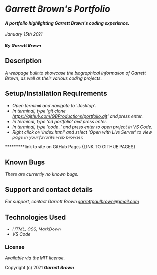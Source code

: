 # _Garrett Brown's Portfolio_

#### _A portfolio highlighting Garrett Brown's coding experience._
_January 15th 2021_

#### By _**Garrett Brown**_

## Description

_A webpage built to showcase the biographical information of Garrett Brown, as well as their various coding projects._

## Setup/Installation Requirements

* _Open terminal and navigate to 'Desktop'._
* _In terminal, type 'git clone https://github.com/GBProductions/portfolio.git' and press enter._
* _In terminal, type 'cd portfolio' and press enter._
* _In terminal, type 'code .' and press enter to open project in VS Code._
* _Right click on 'index.html' and select 'Open with Live Server' to view page in your favorite web browser._


*********link to site on GitHub Pages {LINK TO GITHUB PAGES}


## Known Bugs

_There are currently no known bugs._

## Support and contact details

_For support, contact Garrett Brown <garrettpaulbrown@gmail.com>_

## Technologies Used

* _HTML, CSS, MarkDown_
* _VS Code_

### License

*Available via the MIT license.*

Copyright (c) 2021 **_Garrett Brown_**
